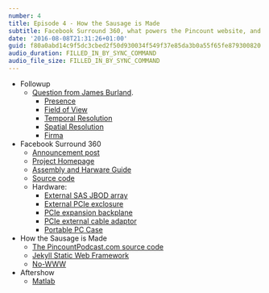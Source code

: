```yaml
---
number: 4
title: Episode 4 - How the Sausage is Made
subtitle: Facebook Surround 360, what powers the Pincount website, and who's drinking what.
date: '2016-08-08T21:31:26+01:00'
guid: f80a0abd14c9f5dc3cbed2f50d930034f549f37e85da3b0a55f65fe879300820
audio_duration: FILLED_IN_BY_SYNC_COMMAND
audio_file_size: FILLED_IN_BY_SYNC_COMMAND
---
```


* Followup
  * [Question from James Burland](https://twitter.com/jamesburland/status/759127404853985280).
    * [Presence](https://en.wikipedia.org/wiki/Immersion_%28virtual_reality%29)
    * [Field of View](https://en.wikipedia.org/wiki/Field_of_view)
    * [Temporal Resolution](https://en.wikipedia.org/wiki/Temporal_resolution)
    * [Spatial Resolution](https://en.wikipedia.org/wiki/Angular_resolution)
    * [Firma](http://firmagame.com)
* Facebook Surround 360
  * [Announcement post](https://code.facebook.com/posts/265413023819735)
  * [Project Homepage](https://facebook360.fb.com/facebook-surround-360/)
  * [Assembly and Harware Guide](https://github.com/facebook/Surround360/raw/master/surround360_design/assembly_guide/Surround360_Manual.pdf)
  * [Source code](https://github.com/facebook/Surround360)
  * Hardware:
    * [External SAS JBOD array](http://www.areca.com.tw/products/12gsasjbod.htm)
    * [External PCIe exclosure](http://www.maxexpansion.com/cube3-metal-expansion-enclosure-8-pcie-x8-slots)
    * [PCIe expansion backplane](http://www.onestopsystems.com/sites/default/files/pdf/196-452.pdf)
    * [PCIe external cable adaptor](http://www.maxexpansion.com/adapters/pcie3-x8-dual)
    * [Portable PC Case](http://www.theportablepc.com/apolloa1.html)
* How the Sausage is Made
  * [The PincountPodcast.com source code](https://github.com/dougal/pincountpodcast.com)
  * [Jekyll Static Web Framework](https://jekyllrb.com/)
  * [No-WWW](http://no-www.org/)
* Aftershow
  * [Matlab](http://www.mathworks.com/products/matlab/)
